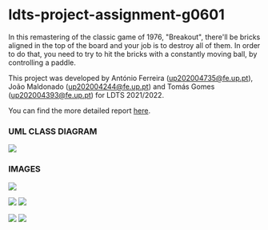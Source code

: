 # ldts-project-assignment-g0601

In this remastering of the classic game of 1976, "Breakout", there'll be bricks aligned in the top of the board and your job is to destroy all of them. In order to do that,
you need to try to hit the bricks with a constantly moving ball, by controlling a paddle. 

This project was developed by António Ferreira (up202004735@fe.up.pt), João Maldonado (up202004244@fe.up.pt) and Tomás Gomes (up202004393@fe.up.pt) for LDTS 2021/2022.

You can find the more detailed report [here](https://github.com/FEUP-LDTS-2021/ldts-project-assignment-g0601/blob/master/docs/README.md).

### UML CLASS DIAGRAM

![](https://i.imgur.com/2L2pQ26.jpg)

### IMAGES

![](https://i.imgur.com/qZc2FTw.png)

![](https://i.imgur.com/C4x6mxn.png)
![](https://i.imgur.com/7Xc3a4Z.png)

![](https://i.imgur.com/rF3vE8Z.png)
![](https://i.imgur.com/pyVT9Tm.png)
